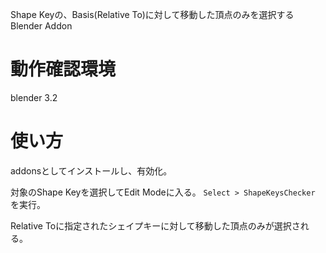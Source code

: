 Shape Keyの、Basis(Relative To)に対して移動した頂点のみを選択するBlender Addon

# 動作確認環境
blender 3.2

# 使い方
addonsとしてインストールし、有効化。

対象のShape Keyを選択してEdit Modeに入る。
`Select > ShapeKeysChecker`
を実行。

Relative Toに指定されたシェイプキーに対して移動した頂点のみが選択される。
